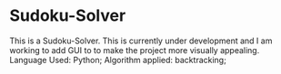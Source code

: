# Sudoku-Solver
This is a Sudoku-Solver. This is currently under development and I am working to add GUI to to make the project more visually appealing. 
Language Used: Python; 
Algorithm applied: backtracking;
